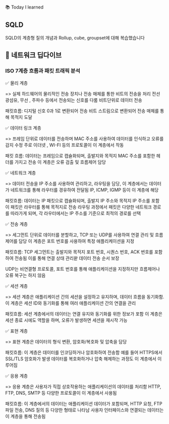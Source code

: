 📚 Today I learned

## SQLD

SQLD의 계층형 질의 개념과 Rollup, cube, groupset에 대해 복습했습니다 

## 🛜 네트워크 딥다이브

### ISO 7계층 흐름과 패킷 트래픽 분석

✅ 물리 계층

=> 실제 하드웨어의 물리적인 전송 장치나 전송 매체를 통한 비트의 전송을 처리
   전선 광섬유, 무선 , 주파수 등에서 전송되는 신호를 다룸 비트단위로 데이터 전송

   패킷흐름: 디지털 신호 0과 1로 변환되어 전송 비트 스트림으로 변환되어 전송 매체를 통해 목적지 도달

✅ 데이터 링크 계층

=> 프레임 단위로 데이터를 전송하며 MAC 주소를 사용하여 데이터를 인식하고 오류를 감지 수정 
   주로 이더넷 , WI-FI 등의 프로토콜이 이 계층에서 작동
   
   패킷 흐름: 데이터는 프레임으로 캡슐화되며, 출발지와 목적지 MAC 주소를 포함한 헤더를 가지고 전송
   이 계층은 오류 검출 및 흐름제어 담당
   
✅ 네트워크 계층

=> 데이터 전송을 IP 주소를 사용하여 관리하고, 라우팅을 담당, 이 계층에서는 데이터가 네트워크를 통해
   라우터를 경유하여 전달됨 IP, ICMP, IGMP 등이 이 계층에 해당

   패킷흐름: 데이터는 IP 패킷으로 캡슐화되며, 출발지 IP 주소와 목적지 IP 주소를 포함 이 패킷은 라우터를 
   통해 목적지로 전송
   라우팅 과정에서 패킷은 다양한 네트워크 경로를 따라가게 되며, 각 라우터에서는 IP 주소를 기준으로 최적의
   경로를 선택
  

✅ 전송 계층

=> 세그먼트 단위로 데이터를 분할하고, TCP 또는 UDP를 사용하여 연결 관리 및 흐름 제어를 담당
   이 계층은 포트 번호를 사용하여 특정 애플리케이션을 지정

   패킷흐름: TCP 세그먼트는 출발지와 목적지 포트 번호, 시퀀스 번호, ACK 번호를 포함하여 전송됨
   이를 통해 연결 상태 관리왇 데이터 전송 순서 보장

   UDP는 비연결형 프로토콜, 포트 번호를 통해 애플리케이션을 지정하지만 흐름제어나 오류 복구는 하지 않음

✅ 세션 계층

=> 세션 계층은 애플리케이션 간의 세션을 설정하고 유지하며, 데이터 흐름을 동기화함. 이 계층은 세션 ID와 동기화를
   통해 여러 애플리케이션 간의 연결을 관리

   패킷흐름: 세션 계층에서의 데이터는 연결 유지와 동기화를 위한 정보가 포함
   이 계층은 세션 종료 시에도 역할을 하며, 오류가 발생하면 세션을 재시작 가능

✅ 표현 계층

=> 표현 계층은 데이터의 형식 변환, 암호화/복호화 및 압축을 담당

   패킷흐름: 이 계층은 데이터를 인코딩하거나 암호화하여 전송함 예를 들어 HTTPS에서 SSL/TLS 암호화가 발생
   데이터를 복호화하거나 압축 해제하는 과정도 이 계층에서 이루어짐

✅ 응용 계층

=> 응용 계층은 사용자가 직접 상호작용하는 애플리케이션의 데이터를 처리함 HTTP, FTP, DNS, SMTP 등 다양한
   프로토콜이 이 계층에서 사용됨

   패킷흐름: 이 계층에서의 데이터는 애플리케이션 데이터가 포함되며, HTTP 요청, FTP 파일 전송, DNS 질의 등
   다양한 형태로 나타남
   사용자 인터페이스와 연결되는 데이터는 이 계층을 통해 전송됨



